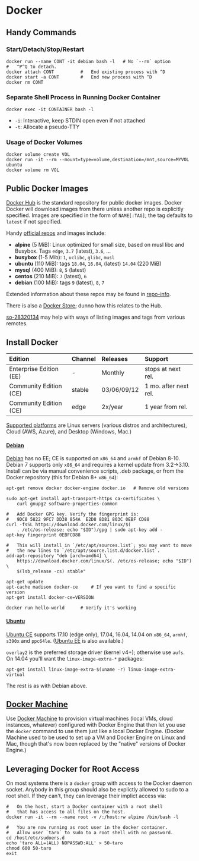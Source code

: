 Docker
======

Handy Commands
--------------

### Start/Detach/Stop/Restart

    docker run --name CONT -it debian bash -l   # No `--rm` option
    #   ^P^Q to detach.
    docker attach CONT          #   End existing process with ^D
    docker start -a CONT        #   End new process with ^D
    docker rm CONT

### Separate Shell Process in Running Docker Container

    docker exec -it CONTAINER bash -l

* `-i`: Interactive, keep STDIN open even if not attached
* `-t`: Allocate a pseudo-TTY

### Usage of Docker Volumes

    docker volume create VOL
    docker run -it --rm --mount=type=volume,destination=/mnt,source=MYVOL ubuntu
    docker volume rm VOL


Public Docker Images
--------------------

[Docker Hub] is the standard repository for public docker images.
Docker Docker will download images from there unless another repo is
explicitly specified. Images are specified in the form of
`NAME[:TAG]`; the tag defaults to `latest` if not specified.

Handy [official repos] and images include:

* __alpine__ (5 MiB): Linux optimized for small size, based on musl libc
  and Busybox. Tags  `edge`, `3.7` (latest), `3.6`, ...
* __busybox__ (1-5 Mib): `1`, `uclibc`, `glibc`, `musl`
* __ubuntu__ (110 MiB): tags `18.04`, `16.04`, (latest) `14.04` (220 MiB)
* __mysql__ (400 MiB): `8`, `5` (latest)
* __centos__ (210 MiB): `7` (latest), `6`
* __debian__ (100 MiB): tags `9` (latest), `8`, `7`

Extended information about these repos may be found in [repo-info].

There is also a [Docker Store]; dunno how this relates to the Hub.

[so-28320134] may help with ways of listing images and tags from
various remotes.


Install Docker
--------------

| Edition                 | Channel | Releases    | Support
|:------------------------|:--------|:------------|:--------------------
| Enterprise Edition (EE) | -       | Monthly     | stops at next rel.
| Community Edition (CE)  | stable  | 03/06/09/12 | 1 mo. after next rel.
| Community Edition (CE)  | edge    | 2x/year     | 1 year from rel.

[Supported platforms] are Linux servers (various distros and
architectures), Cloud (AWS, Azure), and Desktop (Windows, Mac.)

#### [Debian]

[Debian] has no EE; CE is supported on `x86_64` and `armhf` of Debian
8-10. Debian 7 supports only `x86_64` and requires a kernel update
from 3.2→3.10. Install can be via manual convenience scripts, .deb
package, or from the Docker repository (this for Debian 8+ `x86_64`):

    apt-get remove docker docker-engine docker.io   # Remove old versions

    sudo apt-get install apt-transport-https ca-certificates \
        curl gnupg2 software-properties-common

    #   Add Docker GPG key. Verify the fingerprint is:
    #   9DC8 5822 9FC7 DD38 854A  E2D8 8D81 803C 0EBF CD88
    curl -fsSL https://download.docker.com/linux/$(
        . /etc/os-release; echo "$ID")/gpg | sudo apt-key add -
    apt-key fingerprint 0EBFCD88

    #   This will install in `/etc/apt/sources.list`; you may want to move
    #   the new lines to `/etc/apt/source.list.d/docker.list`.
    add-apt-repository "deb [arch=amd64] \
        https://download.docker.com/linux/$(. /etc/os-release; echo "$ID") \
        $(lsb_release -cs) stable"

    apt-get update
    apt-cache madison docker-ce     # If you want to find a specific version
    apt-get install docker-ce=VERSION

    docker run hello-world      # Verify it's working

#### [Ubuntu]

[Ubuntu CE][ubuntu] supports 17.10 (edge only), 17.04, 16.04, 14.04 on
`x86_64`, `armhf`, `s390x` and `ppc64le`. ([Ubuntu EE] is also
available.)

`overlay2` is the preferred storage driver (kernel v4+); otherwise
use `aufs`. On 14.04 you'll want the `linux-image-extra-*` packages:

    apt-get install linux-image-extra-$(uname -r) linux-image-extra-virtual

The rest is as with Debian above.


[Docker Machine]
----------------

Use [Docker Machine] to provision virtual machines (local VMs, cloud
instances, whatever) configured with Docker Engine that then let you
use the `docker` command to use them just like a local Docker Engine.
(Docker Machine used to be used to set up a VM and Docker Engine on
Linux and Mac, though that's now been replaced by the "native"
versions of Docker Engine.)


Leveraging Docker for Root Access
---------------------------------

On most systems there is a `docker` group with access to the Docker
daemon socket. Anybody in this group should also be explictly allowed
to sudo to a root shell. If they can't, they can leverage their
implict access via:

    #   On the host, start a Docker container with a root shell
    #   that has access to all files on the host.
    docker run -it --rm --name root -v /:/host:rw alpine /bin/bash -l

    #   You are now running as root user in the docker container.
    #   Allow user `taro` to sudo to a root shell with no password.
    cd /host/etc/sudoers.d
    echo 'taro ALL=(ALL) NOPASSWD:ALL' > 50-taro
    chmod 600 50-taro
    exit



[Docker Hub]: https://hub.docker.com
[Docker Machine]: https://docs.docker.com/machine/overview/
[Docker Store]: https://store.docker.com/
[Ubuntu EE]: https://docs.docker.com/engine/installation/linux/docker-ee/ubuntu/
[debian]: https://docs.docker.com/engine/installation/linux/docker-ce/debian/
[official repos]: https://hub.docker.com/explore/
[repo-info]: https://github.com/docker-library/repo-info/tree/master/repos
[so-28320134]: https://stackoverflow.com/q/28320134/107294
[supported platforms]: https://docs.docker.com/engine/installation/#supported-platforms
[ubuntu]: https://docs.docker.com/engine/installation/linux/docker-ce/ubuntu/
